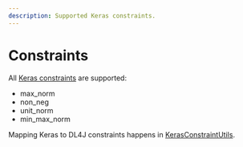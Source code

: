 ```yaml
---
description: Supported Keras constraints.
---
```


# Constraints

All [Keras constraints](https://keras.io/constraints) are supported:

* max\_norm
* non\_neg
* unit\_norm
* min\_max\_norm

Mapping Keras to DL4J constraints happens in [KerasConstraintUtils](https://github.com/eclipse/deeplearning4j/blob/master/deeplearning4j/deeplearning4j-modelimport/src/main/java/org/deeplearning4j/nn/modelimport/keras/utils/KerasConstraintUtils.java).
